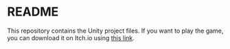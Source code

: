 # README

This repository contains the Unity project files. If you want to play the game, you can download it on Itch.io using [this link](https://owengretz.itch.io/fall-car). 
